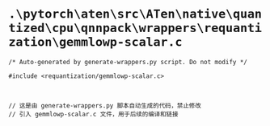 # `.\pytorch\aten\src\ATen\native\quantized\cpu\qnnpack\wrappers\requantization\gemmlowp-scalar.c`

```
/* Auto-generated by generate-wrappers.py script. Do not modify */

#include <requantization/gemmlowp-scalar.c>



// 这是由 generate-wrappers.py 脚本自动生成的代码，禁止修改
// 引入 gemmlowp-scalar.c 文件，用于后续的编译和链接
```
